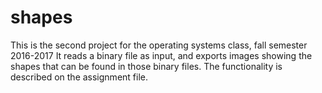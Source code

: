 # shapes
This is the second project for the operating systems class, fall semester 2016-2017
It reads a binary file as input, and exports images showing the shapes that can be found in those binary files.
The functionality is described on the assignment file.
